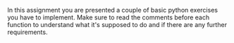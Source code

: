 In this assignment you are presented a couple of basic python exercises you have to implement. Make sure to read the 
comments before each function to understand what it's supposed to do and if there are any further requirements.